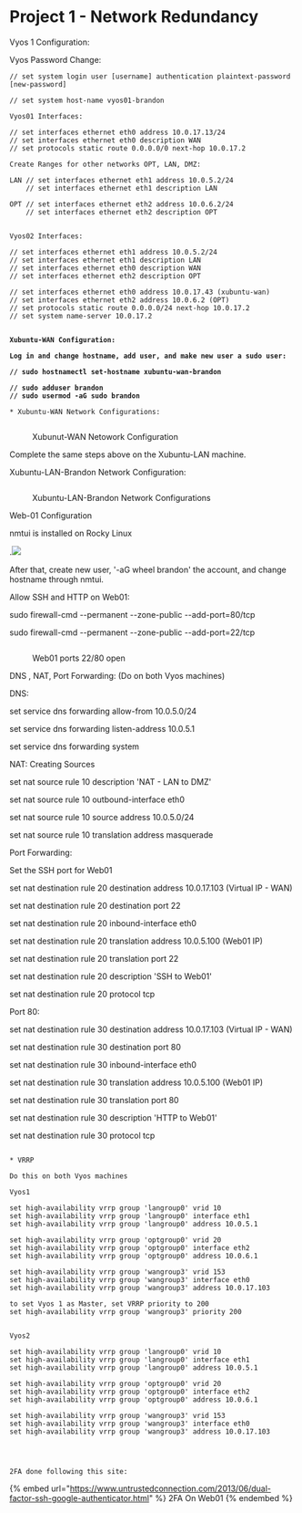 # Project 1 - Network Redundancy

Vyos 1 Configuration:

Vyos Password Change:

<pre><code>// set system login user [username] authentication plaintext-password [new-password]

// set system host-name vyos01-brandon

Vyos01 Interfaces:

// set interfaces ethernet eth0 address 10.0.17.13/24
// set interfaces ethernet eth0 description WAN
// set protocols static route 0.0.0.0/0 next-hop 10.0.17.2

Create Ranges for other networks OPT, LAN, DMZ:

LAN // set interfaces ethernet eth1 address 10.0.5.2/24
    // set interfaces ethernet eth1 description LAN
    
OPT // set interfaces ethernet eth2 address 10.0.6.2/24
    // set interfaces ethernet eth2 description OPT
    
    
Vyos02 Interfaces:

// set interfaces ethernet eth1 address 10.0.5.2/24
// set interfaces ethernet eth1 description LAN
// set interfaces ethernet eth0 description WAN
// set interfaces ethernet eth2 description OPT

// set interfaces ethernet eth0 address 10.0.17.43 (xubuntu-wan)
// set interfaces ethernet eth2 address 10.0.6.2 (OPT)
// set protocols static route 0.0.0.0/24 next-hop 10.0.17.2
// set system name-server 10.0.17.2


<strong>Xubuntu-WAN Configuration:
</strong><strong>
</strong><strong>Log in and change hostname, add user, and make new user a sudo user:
</strong><strong>
</strong><strong>// sudo hostnamectl set-hostname xubuntu-wan-brandon
</strong><strong>
</strong><strong>// sudo adduser brandon
</strong><strong>// sudo usermod -aG sudo brandon
</strong><strong>
</strong>* Xubuntu-WAN Network Configurations:
</code></pre>

<figure><img src=".gitbook/assets/test (2).PNG" alt=""><figcaption><p>Xubunut-WAN Netowork Configuration</p></figcaption></figure>

Complete the same steps above on the Xubuntu-LAN machine.

Xubuntu-LAN-Brandon Network Configuration:

<figure><img src=".gitbook/assets/22.PNG" alt=""><figcaption><p>Xubuntu-LAN-Brandon Network Configurations</p></figcaption></figure>



Web-01 Configuration

nmtui is installed on Rocky Linux

.![](<.gitbook/assets/image (2).png>)



After that, create new user, '-aG wheel brandon' the account, and change hostname through nmtui.

Allow SSH and HTTP on Web01:

sudo firewall-cmd --permanent --zone-public --add-port=80/tcp

sudo firewall-cmd --permanent --zone-public --add-port=22/tcp

<figure><img src=".gitbook/assets/image (3).png" alt=""><figcaption><p>Web01 ports 22/80 open</p></figcaption></figure>

DNS , NAT, Port Forwarding: (Do on both Vyos machines)



DNS:&#x20;

set service dns forwarding allow-from 10.0.5.0/24

set service dns forwarding listen-address 10.0.5.1

set service dns forwarding system



NAT: Creating Sources

set nat source rule 10 description 'NAT - LAN to DMZ'

set nat source rule 10 outbound-interface eth0

set nat source rule 10 source address 10.0.5.0/24

set nat source rule 10 translation address masquerade





Port Forwarding:

Set the SSH port for Web01

set nat destination rule 20 destination address 10.0.17.103 (Virtual IP - WAN)

set nat destination rule 20 destination port 22

set nat destination rule 20 inbound-interface eth0

set nat destination rule 20 translation address 10.0.5.100 (Web01 IP)

set nat destination rule 20 translation port 22

set nat destination rule 20 description 'SSH to Web01'

set nat destination rule 20 protocol tcp



Port 80:

set nat destination rule 30 destination address 10.0.17.103 (Virtual IP - WAN)

set nat destination rule 30 destination port 80

set nat destination rule 30 inbound-interface eth0

set nat destination rule 30 translation address 10.0.5.100 (Web01 IP)

set nat destination rule 30 translation port 80

set nat destination rule 30 description 'HTTP to Web01'

set nat destination rule 30 protocol tcp



```

* VRRP

Do this on both Vyos machines

Vyos1

set high-availability vrrp group 'langroup0' vrid 10
set high-availability vrrp group 'langroup0' interface eth1
set high-availability vrrp group 'langroup0' address 10.0.5.1

set high-availability vrrp group 'optgroup0' vrid 20
set high-availability vrrp group 'optgroup0' interface eth2
set high-availability vrrp group 'optgroup0' address 10.0.6.1

set high-availability vrrp group 'wangroup3' vrid 153
set high-availability vrrp group 'wangroup3' interface eth0
set high-availability vrrp group 'wangroup3' address 10.0.17.103

to set Vyos 1 as Master, set VRRP priority to 200
set high-availability vrrp group 'wangroup3' priority 200


Vyos2

set high-availability vrrp group 'langroup0' vrid 10
set high-availability vrrp group 'langroup0' interface eth1
set high-availability vrrp group 'langroup0' address 10.0.5.1

set high-availability vrrp group 'optgroup0' vrid 20
set high-availability vrrp group 'optgroup0' interface eth2
set high-availability vrrp group 'optgroup0' address 10.0.6.1

set high-availability vrrp group 'wangroup3' vrid 153
set high-availability vrrp group 'wangroup3' interface eth0
set high-availability vrrp group 'wangroup3' address 10.0.17.103




2FA done following this site:
```

{% embed url="https://www.untrustedconnection.com/2013/06/dual-factor-ssh-google-authenticator.html" %}
2FA On Web01
{% endembed %}

